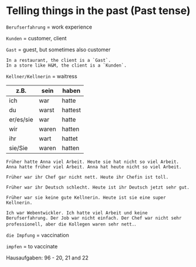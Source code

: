 # Telling things in the past (Past tense)

`Berufserfahrung` = work experience

`Kunden` = customer, client

`Gast` = guest, but sometimes also customer

    In a restaurant, the client is a `Gast`.
    In a store like H&M, the client is a `Kunden`.

`Kellner/Kellnerin` = waitress

| z.B.      | sein  | haben   |
| --------- | ----- | ------- |
| ich       | war   | hatte   |
| du        | warst | hattest |
| er/es/sie | war   | hatte   |
| wir       | waren | hatten  |
| ihr       | wart  | hattet  |
| sie/Sie   | waren | hatten  |

`Früher hatte Anna viel Arbeit. Heute sie hat nicht so viel Arbeit.` \
`Anna hatte früher viel Arbeit. Anna hat heute nicht so viel Arbeit.`

`Früher war ihr Chef gar nicht nett. Heute ihr Chefin ist toll.`

`Früher war ihr Deutsch schlecht. Heute ist ihr Deutsch jetzt sehr gut.`

`Früher war sie keine gute Kellnerin. Heute ist sie eine super Kellnerin.`

`Ich war Webentwickler. Ich hatte viel Arbeit und keine Berufserfahrung. Der Job war nicht einfach. Der Chef war nicht sehr professionell, aber die Kollegen waren sehr nett.`.

`die Impfung` = vaccination

`impfen` = to vaccinate



Hausaufgaben: 96 - 20, 21 and 22